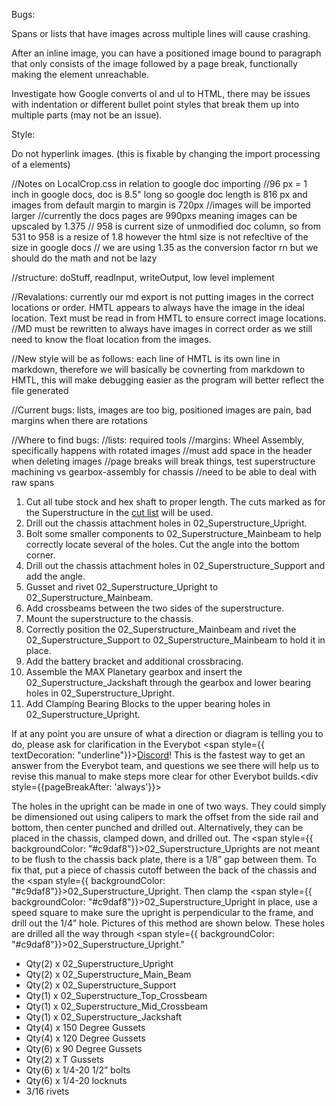 Bugs: 

Spans or lists that have images across multiple lines will cause crashing.

After an inline image, you can have a positioned image bound to paragraph that only consists of the image followed by a page break, functionally making the element unreachable.

Investigate how Google converts ol and ul to HTML, there may be issues with indentation or different bullet point styles that break them up into multiple parts (may not be an issue).

Style:

Do not hyperlink images. (this is fixable by changing the import processing of a elements)

//Notes on LocalCrop.css in relation to google doc importing
//96 px = 1 inch in google docs, doc is 8.5" long so google doc length is 816 px and images from default margin to margin is 720px
//images will be imported larger
//currently the docs pages are 990pxs meaning images can be upscaled by 1.375
// 958 is current size of unmodified doc column, so from 531 to 958 is a resize of 1.8 however the html size is not refecltive of the size in google docs
// we are using 1.35 as the conversion factor rn but we should do the math and not be lazy

//structure: doStuff, readInput, writeOutput, low level implement


//Revalations: currently our md export is not putting images in the correct locations or order. HMTL appears to always have the image in the ideal location. Text must be read in from HMTL to ensure correct image locations.
//MD must be rewritten to always have images in correct order as we still need to know the float location from the images.

//New style will be as follows: each line of HMTL is its own line in markdown, therefore we will basically be covnerting from markdown to HMTL, this will make debugging easier as the program will better reflect the file generated


//Current bugs: lists, images are too big, positioned images are pain, bad margins when there are rotations

//Where to find bugs:
//lists: required tools
//margins: Wheel Assembly, specifically happens with rotated images
//must add space in the header when deleting images
//page breaks will break things, test superstructure machining vs gearbox-assembly for chassis
//need to be able to deal with raw spans






<ol><li>Cut all tube stock and hex shaft to proper length. The cuts marked as for the Superstructure in the <span style={{ textDecoration: "underline"}}><a class="c10" href="https://www.google.com/url?q=https://docs.google.com/spreadsheets/d/13_pTHQV9YwcAtf3_clEg5P17Wjkwd5Gorz2NcEoRKRs/edit?usp%3Dsharing&amp;sa=D&amp;source=editors&amp;ust=1690317349750040&amp;usg=AOvVaw2qzcDyuFt81Gaqu9CZxA_5">cut list</a></span>&nbsp;will be used.</li><li>Drill out the chassis attachment holes in <span style={{ backgroundColor: "#c9daf8"}}>02_Superstructure_Upright</span>.</li><li>Bolt some smaller components to <span style={{ backgroundColor: "#c9daf8"}}>02_Superstructure_Mainbeam</span>&nbsp;to help correctly locate several of the holes. Cut the angle into the bottom corner.</li><li>Drill out the chassis attachment holes in <span style={{ backgroundColor: "#d9ead3"}}>02_Superstructure_Support</span>&nbsp;and add the angle.</li><li>Gusset and rivet <span style={{ backgroundColor: "#c9daf8"}}>02_Superstructure_Upright</span>&nbsp;to <span style={{ backgroundColor: "#c9daf8"}}>02_Superstructure_Mainbeam</span>.</li><li>Add crossbeams between the two sides of the superstructure.</li><li>Mount the superstructure to the chassis.</li><li>Correctly position the <span style={{ backgroundColor: "#c9daf8"}}>02_Superstructure_Mainbeam</span>&nbsp;and rivet the <span style={{ backgroundColor: "#d9ead3"}}>02_Superstructure_Support</span>&nbsp;to <span style={{ backgroundColor: "#c9daf8"}}>02_Superstructure_Mainbeam</span>&nbsp;to hold it in place.</li><li>Add the battery bracket and additional crossbracing.</li><li>Assemble the MAX Planetary gearbox and insert the <span style={{ backgroundColor: "#ea9999"}}>02_Superstructure_Jackshaft</span>&nbsp;through the gearbox and lower bearing holes in <span style={{ backgroundColor: "#c9daf8"}}>02_Superstructure_Upright</span>.</li><li>Add Clamping Bearing Blocks to the upper bearing holes in <span style={{ backgroundColor: "#c9daf8"}}>02_Superstructure_Upright</span>.</li></ol>

If at any point you are unsure of what a direction or diagram is telling you to do, please ask for clarification in the Everybot <span style={{ textDecoration: "underline"}}><a class="c10" href="https://www.google.com/url?q=https://discord.gg/XuWfwRJcfA&amp;sa=D&amp;source=editors&amp;ust=1690317349752138&amp;usg=AOvVaw2V8DUtIs1zz_memQZKv4dn">Discord</a></span>! This is the fastest way to get an answer from the Everybot team, and questions we see there will help us to revise this manual to make steps more clear for other Everybot builds.<div style={{pageBreakAfter: 'always'}}></div>

The holes in the upright can be made in one of two ways. They could simply be dimensioned out using calipers to mark the offset from the side rail and bottom, then center punched and drilled out. Alternatively, they can be placed in the chassis, clamped down, and drilled out. The <span style={{ backgroundColor: "#c9daf8"}}>02_Superstructure_Upright</span>s are not meant to be flush to the chassis back plate, there is a 1/8&rdquo; gap between them. To fix that, put a piece of chassis cutoff between the back of the chassis and the <span style={{ backgroundColor: "#c9daf8"}}>02_Superstructure_Upright</span>. Then clamp the <span style={{ backgroundColor: "#c9daf8"}}>02_Superstructure_Upright</span>&nbsp;in place, use a speed square to make sure the upright is perpendicular to the frame, and drill out the 1/4&rdquo; hole. Pictures of this method are shown below. These holes are drilled all the way through <span style={{ backgroundColor: "#c9daf8"}}>02_Superstructure_Upright</span>."

<ul><li>Qty(2) x <span style={{ backgroundColor: "#c9daf8"}}>02_Superstructure_Upright</span></li><li>Qty(2) x <span style={{ backgroundColor: "#c9daf8"}}>02_Superstructure_Main_Beam</span></li><li>Qty(2) x <span style={{ backgroundColor: "#d9ead3"}}>02_Superstructure_Support</span></li><li>Qty(1) x <span style={{ backgroundColor: "#d9ead3"}}>02_Superstructure_Top_Crossbeam</span></li><li>Qty(1) x <span style={{ backgroundColor: "#d9ead3"}}>02_Superstructure_Mid_Crossbeam</span></li><li>Qty(1) x <span style={{ backgroundColor: "#ea9999"}}>02_Superstructure_Jackshaft</span></li><li>Qty(4) x 150 Degree Gussets</li><li>Qty(4) x 120 Degree Gussets</li><li>Qty(6) x 90 Degree Gussets</li><li>Qty(2) x T Gussets</li><li>Qty(6) x 1/4-20 1/2&rdquo; bolts</li><li>Qty(6) x 1/4-20 locknuts</li><li>3/16 rivets</li></ul>